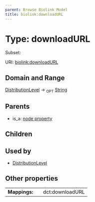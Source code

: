```yaml
---
parent: Browse Biolink Model
title: biolink:downloadURL
---
```


# Type: downloadURL

Subset:




URI: [biolink:downloadURL](https://w3id.org/biolink/vocab/downloadURL)

## Domain and Range

[DistributionLevel](DistributionLevel.md) ->  <sub>OPT</sub> [String](types/String.md)

## Parents

 *  is_a: [node property](node_property.md)

## Children


## Used by

 * [DistributionLevel](DistributionLevel.md)

## Other properties

|  |  |  |
| --- | --- | --- |
| **Mappings:** | | dct:downloadURL |

